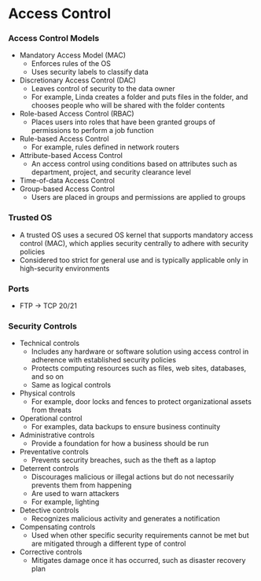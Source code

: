 # Access Control
### Access Control Models
* Mandatory Access Model (MAC)
  * Enforces rules of the OS
  * Uses security labels to classify data
* Discretionary Access Control (DAC)
  * Leaves control of security to the data owner
  * For example, Linda creates a folder and puts files in the folder, and chooses people who will be shared with the folder contents
* Role-based Access Control (RBAC)
  * Places users into roles that have been granted groups of permissions to perform a job function
* Rule-based Access Control
  * For example, rules defined in network routers
* Attribute-based Access Control
  * An access control using conditions based on attributes such as department, project, and security clearance level
* Time-of-data Access Control
* Group-based Access Control
  * Users are placed in groups and permissions are applied to groups

### Trusted OS
* A trusted OS uses a secured OS kernel that supports mandatory access control (MAC), which applies security centrally to adhere with security policies
* Considered too strict for general use and is typically applicable only in high-security environments

### Ports
* FTP -> TCP 20/21

### Security Controls
* Technical controls
  * Includes any hardware or software solution using access control in adherence with established security policies
  * Protects computing resources such as files, web sites, databases, and so on
  * Same as logical controls
* Physical controls
  * For example, door locks and fences to protect organizational assets from threats
* Operational control
  * For examples, data backups to ensure business continuity
* Administrative controls
  * Provide a foundation for how a business should be run
* Preventative controls
  * Prevents security breaches, such as the theft as a laptop
* Deterrent controls
  * Discourages malicious or illegal actions but do not necessarily prevents them from happening
  * Are used to warn attackers
  * For example, lighting
* Detective controls
  * Recognizes malicious activity and generates a notification
* Compensating controls
  * Used when other specific security requirements cannot be met but are mitigated through a different type of control
* Corrective controls
  * Mitigates damage once it has occurred, such as disaster recovery plan
